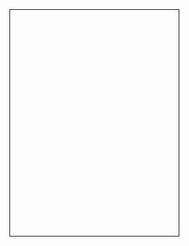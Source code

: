 

  <head>
    <title>Space Invaders</title>
    <style>
      #game-board {
        position: relative;
        width: 300px;
        height: 400px;
        border: 1px solid black;
      }
      .player {
        position: absolute;
        bottom: 10px;
        left: 135px;
        width: 30px;
        height: 20px;
        background-color: blue;
      }
      .bullet {
        position: absolute;
        background-color: red;
        width: 3px;
        height: 10px;
      }
      .invader {
        position: absolute;
        width: 20px;
        height: 20px;
        background-color: green;
      }
    </style>
  </head>
  <body>
    <div id="game-board"></div>

<script>
  document.addEventListener('DOMContentLoaded', () => {
    const gameBoard = document.getElementById('game-board');
    const player = createPlayer();
    gameBoard.appendChild(player);
    let invaders = [];
    for (let i = 0; i < 10; i++) {
      const invader = createInvader(i * 30 + 30, 30);
      invaders.push(invader);
      gameBoard.appendChild(invader);
    }

    let bullets = [];
    document.addEventListener('keydown', (event) => {
      if (event.code === 'Space') {
        const bullet = createBullet(player.offsetLeft + 14);
        bullets.push(bullet);
        gameBoard.appendChild(bullet);
      }
    });

    document.addEventListener('keydown', (event) => {
      if (event.code === 'ArrowLeft') {
        movePlayerLeft();
      } else if (event.code === 'ArrowRight') {
        movePlayerRight();
      }
    });

    setInterval(() => {
      moveInvaders(invaders);
      moveBullets(bullets);
      detectCollisions(invaders, bullets);
    }, 500);

    function movePlayerLeft() {
      const currentLeft = parseInt(player.style.left);
      if (currentLeft > 0) {
        player.style.left = currentLeft - 10 + 'px';
      }
    }

    function movePlayerRight() {
      const currentLeft = parseInt(player.style.left);
      if (currentLeft < gameBoard.offsetWidth - player.offsetWidth) {
        player.style.left = currentLeft + 10 + 'px';
      }
    }
  });

  function createPlayer() {
    const player = document.createElement('div');
    player.className = 'player';
    return player;
  }

  function createBullet(x) {
    const bullet = document.createElement('div');
    bullet.className = 'bullet';
    bullet.style.left = x + 'px';
    bullet.style.bottom = '30px';
    return bullet;
  }

  function createInvader(x, y) {
    const invader = document.createElement('div');
    invader.className = 'invader';
    invader.style.left = x + 'px';
    invader.style.top = y + 'px';
    return invader;
  }

  function moveInvaders(invaders) {
    invaders.forEach((invader) => {
      invader.style.top = parseInt(invader.style.top) + 20 + 'px';
      if (parseInt(invader.style.top) >= 400) {
        invader.style.top = '30px';
      }
    });
  }

  function moveBullets(bullets) {
    bullets.forEach((bullet) => {
      bullet.style.bottom = parseInt(bullet.style.bottom) + 20 + 'px';
      if (parseInt(bullet.style.bottom) >= 400) {
        bullet.remove();
        bullets.splice(bullets.indexOf(bullet), 1);
      }
    });
  }

  function detectCollisions(invaders, bullets) {
    invaders.forEach((invader) => {
      bullets.forEach((bullet) => {
        if (
          bullet.offsetLeft >= invader.offsetLeft &&
          bullet.offsetLeft <= invader.offsetLeft + 20 &&
          bullet.offsetTop <= invader.offsetTop + 20
        ) {
          invader.remove();
          invaders.splice(invaders.indexOf(invader), 1);
          bullet.remove();
          bullets.splice(bullets.indexOf(bullet), 1);
        }
      });
    });
  }

</script>

  </body>